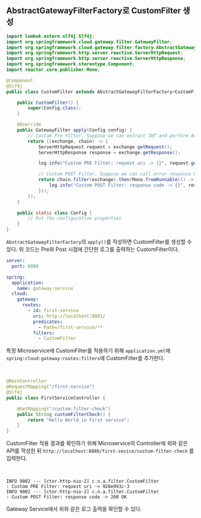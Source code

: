## AbstractGatewayFilterFactory로 CustomFilter 생성

```java
import lombok.extern.slf4j.Slf4j;
import org.springframework.cloud.gateway.filter.GatewayFilter;
import org.springframework.cloud.gateway.filter.factory.AbstractGatewayFilterFactory;
import org.springframework.http.server.reactive.ServerHttpRequest;
import org.springframework.http.server.reactive.ServerHttpResponse;
import org.springframework.stereotype.Component;
import reactor.core.publisher.Mono;

@Component
@Slf4j
public class CustomFilter extends AbstractGatewayFilterFactory<CustomFilter.Config> {

    public CustomFilter() {
        super(Config.class);
    }

    @Override
    public GatewayFilter apply(Config config) {
        // Custom Pre Filter. Suppose we can extract JWT and perform Authentication
        return ((exchange, chain) -> {
            ServerHttpRequest request = exchange.getRequest();
            ServerHttpResponse response = exchange.getResponse();

            log.info("Custom PRE Filter: request uri -> {}", request.getId());

            // Custom POST Filter. Suppose we can call error response handler based on error code.
            return chain.filter(exchange).then(Mono.fromRunnable(() -> {
                log.info("Custom POST Filter: response code -> {}", response.getStatusCode());
            }));
        });
    }

    public static class Config {
        // Put the configuration properties
    }
}
```

```AbstractGatewayFilterFactory```의 ```apply()```를 작성하면 CustomFilter를 생성할 수 있다. 위 코드는 Pre와 Post 시점에 간단한 로그를 출력하는 CustomFilter이다.


```yml
server:
  port: 8080

spring:
  application:
    name: gateway-service
  cloud:
    gateway:
      routes:
        - id: first-service
          uri: http://localhost:8081/
          predicates:
            - Path=/first-service/**
          filters:
            - CustomFilter
```

특정 Microservice에 CustomFilter를 적용하기 위해 ```application.yml```에 ```spring:cloud:gateway:routes:filters```에 CustomFilter를 추가한다.

<br>

```java
@RestController
@RequestMapping("/first-service")
@Slf4j
public class FirstServiceController {

    @GetMapping("/custom-filter-check")
    public String customFilterCheck() {
        return "Hello World in First service";
    }
}
```

CustomFilter 적용 결과를 확인하기 위해 Microservice의 Controller에 위와 같은 API를 작성한 뒤 ```http://localhost:8080/first-sevice/custom-filter-check``` 를 입력한다.

<br>

```text
INFO 9002 --- [ctor-http-nio-2] c.n.a.filter.CustomFilter                : Custom PRE Filter: request uri -> 928e993c-3
INFO 9002 --- [ctor-http-nio-2] c.n.a.filter.CustomFilter                : Custom POST Filter: response code -> 200 OK
```
Gateway Service에서 위와 같은 로그 출력을 확인할 수 있다.